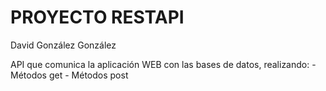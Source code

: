 # PROYECTO RESTAPI
David González González

API que comunica la aplicación WEB con las bases de datos, realizando: - Métodos get - Métodos post  